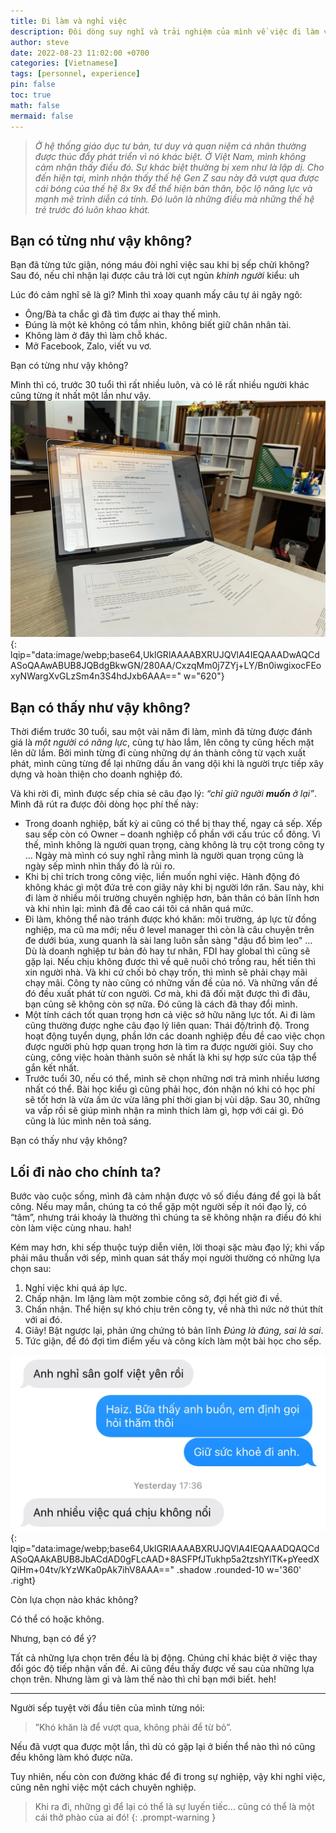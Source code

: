 ```yaml
---
title: Đi làm và nghỉ việc
description: Đôi dòng suy nghĩ và trải nghiệm của mình về việc đi làm và nghỉ việc...
author: steve
date: 2022-08-23 11:02:00 +0700
categories: [Vietnamese]
tags: [personnel, experience]
pin: false
toc: true
math: false
mermaid: false
---
```

> *Ở hệ thống giáo dục tư bản, tư duy và quan niệm cá nhân thường được thúc đẩy phát triển vì nó khác biệt. Ở Việt Nam, mình không cảm nhận thấy điều đó. Sự khác biệt thường bị xem như là lập dị. Cho đến hiện tại, mình nhận thấy thế hệ Gen Z sau này đã vượt qua được cái bóng của thế hệ 8x 9x để thể hiện bản thân, bộc lộ năng lực và mạnh mẽ trình diễn cá tính. Đó luôn là những điều mà những thế hệ trẻ trước đó luôn khao khát.*

## Bạn có từng như vậy không?
Bạn đã từng tức giận, nóng máu đòi nghỉ việc sau khi bị sếp chửi không?
Sau đó, nếu chỉ nhận lại được câu trả lời cụt ngủn *khinh người* kiểu: uh

Lúc đó cảm nghĩ sẽ là gì? Mình thì xoay quanh mấy câu tự ái ngây ngô:

-   Ông/Bà ta chắc gì đã tìm được ai thay thế mình.
-   Đúng là một kẻ không có tầm nhìn, không biết giữ chân nhân tài.
-   Không làm ở đây thì làm chỗ khác.
-   Mở Facebook, Zalo, viết vu vơ.

Bạn có từng như vậy không?

Mình thì có, trước 30 tuổi thì rất nhiều luôn, và có lẽ rất nhiều người khác cũng từng ít nhất một lần như vậy.
![Quit job](/assets/img/post/Quit-job-2022.webp "Bàn giao khi nghỉ việc"){: lqip="data:image/webp;base64,UklGRlAAAABXRUJQVlA4IEQAAADwAQCdASoQAAwABUB8JQBdgBkwGN/280AA/CxzqMm0j7ZYj+LY/Bn0iwgixocFEoxyNWargXvGLzSm4n3S4hdJxb6AAA==" w="620"}

## Bạn có thấy như vậy không?

Thời điểm trước 30 tuổi, sau một vài năm đi làm, mình đã từng được đánh giá là *một người có năng lực*, cũng tự hào lắm, lên công ty cũng hếch mặt lên dữ lắm. Bởi mình từng đi cùng những dự án thành công từ vạch xuất phát, mình cũng từng để lại những dấu ấn vang dội khi là người trực tiếp xây dựng và hoàn thiện cho doanh nghiệp đó.

Và khi rời đi, mình được sếp chia sẻ câu đạo lý: *“chỉ giữ người **muốn** ở lại”*. Mình đã rút ra được đôi dòng học phí thế này:

-   Trong doanh nghiệp, bất kỳ ai cũng có thể bị thay thế, ngay cả sếp. Xếp sau sếp còn có Owner – doanh nghiệp cổ phần với cấu trúc cổ đông. Vì thế, mình không là người quan trọng, càng không là trụ cột trong công ty … Ngày mà mình có suy nghĩ rằng mình là người quan trọng cũng là ngày sếp mình nhìn thấy đó là rủi ro.
-   Khi bị chỉ trích trong công việc, liền muốn nghỉ việc. Hành động đó không khác gì một đứa trẻ con giãy nảy khi bị người lớn răn. Sau này, khi đi làm ở nhiều môi trường chuyên nghiệp hơn, bản thân có bản lĩnh hơn và khi nhìn lại: mình đã đề cao cái tôi cá nhân quá mức.
-   Đi làm, không thể nào tránh được khó khăn: môi trường, áp lực từ đồng nghiệp, ma cũ ma mới; nếu ở level manager thì còn là câu chuyện trên đe dưới búa, xung quanh là sài lang luôn sẵn sàng "dậu đổ bìm leo" … Dù là doanh nghiệp tư bản đỏ hay tư nhân, FDI hay global thì cũng sẽ gặp lại. Nếu chịu không được thì về quê nuôi chó trồng rau, hết tiền thì xin người nhà. Và khi cứ chối bỏ chạy trốn, thì mình sẽ phải chạy mãi chạy mãi. Công ty nào cũng có những vấn đề của nó. Và những vấn đề đó đều xuất phát từ con người. Cơ mà, khi đã đối mặt được thì đi đâu, bạn cũng sẽ không còn sợ nữa. Đó cũng là cách đã thay đổi mình.
-   Một tính cách tốt quan trọng hơn cả việc sở hữu năng lực tốt. Ai đi làm cũng  thường được nghe câu đạo lý liên quan: Thái độ/trình độ. Trong hoạt động tuyển dụng, phần lớn các doanh nghiệp đều đề cao việc chọn được người phù hợp quan trọng hơn là tìm ra được người giỏi. Suy cho cùng, công việc hoàn thành suôn sẻ nhất là khi sự hợp sức của tập thể gắn kết nhất.
-   Trước tuổi 30, nếu có thể, mình sẽ chọn những nơi trả mình nhiều lương nhất có thể. Bài học kiểu gì cũng phải học, đón nhận nó khi có học phí sẽ tốt hơn là vừa ấm ức vừa lãng phí thời gian bị vùi dập. Sau 30, những va vấp rồi sẽ giúp mình nhận ra mình thích làm gì, hợp với cái gì. Đó cũng là lúc mình nên toả sáng.

Bạn có thấy như vậy không?

## Lối đi nào cho chính ta?

Bước vào cuộc sống, mình đã cảm nhận được vô số điều đáng để gọi là bất công. Nếu may mắn, chúng ta có thể gặp một người sếp ít nói đạo lý, có “tâm”, nhưng trái khoáy là thường thì chúng ta sẽ không nhận ra điều đó khi còn làm việc cùng nhau. hah!

Kém may hơn, khi sếp thuộc tuýp diễn viên, lời thoại sặc màu đạo lý; khi vấp phải mâu thuẫn với sếp, mình quan sát thấy mọi người thường có những lựa chọn sau:

1.  Nghỉ việc khi quá áp lực.
2.  Chấp nhận. Im lặng làm một zombie công sở, đợi hết giờ đi về.
3.  Chấn nhận. Thể hiện sự khó chịu trên công ty, về nhà thì nức nở thút thít với ai đó.
4.  Giãy! Bật ngược lại, phản ứng chứng tỏ bản lĩnh *Đúng là đúng, sai là sai*.
5.  Tức giận, để đó đợi tìm điểm yếu và công kích làm một bài học cho sếp.

![Thôi việc](/assets/img/post/thoi-viec.webp "Một người anh mình quen rời bỏ công việc"){: lqip="data:image/webp;base64,UklGRlAAAABXRUJQVlA4IEQAAADQAQCdASoQAAkABUB8JbACdAD0gFLcAAD+8ASFPfJTukhp5a2tzshYlTK+pYeedXQiHm+04tv/kYzWKa0pAk7ihV8AAA==" .shadow .rounded-10 w='360' .right}

Còn lựa chọn nào khác không?

Có thể có hoặc không.

Nhưng, bạn có để ý?

Tất cả những lựa chọn trên đều là bị động. Chúng chỉ khác biệt ở việc thay đổi góc độ tiếp nhận vấn đề. Ai cũng đều thấy được vế sau của những lựa chọn trên. Nhưng làm gì và làm thế nào thì chỉ bạn mới biết. heh! 

---

Người sếp tuyệt vời đầu tiên của mình từng nói:

> ”Khó khăn là để vượt qua, không phải để từ bỏ”.

Nếu đã vượt qua được một lần, thì dù có gặp lại ở biến thể nào thì nó cũng đều không làm khó được nữa.

Tuy nhiên, nếu còn con đường khác để đi trong sự nghiệp, vậy khi nghỉ việc, cũng nên nghỉ việc một cách chuyên nghiệp.

> Khi ra đi, những gì để lại có thể là sự luyến tiếc… cũng có thể là một cái thở phào của ai đó!
{: .prompt-warning }
